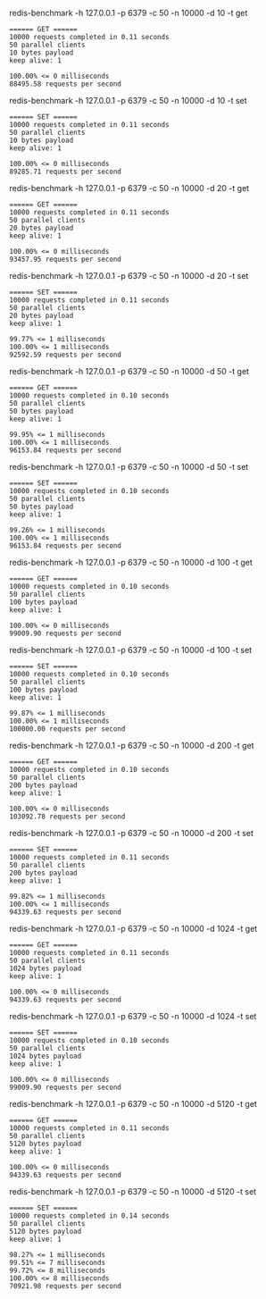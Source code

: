 redis-benchmark -h 127.0.0.1 -p 6379 -c 50 -n 10000 -d 10 -t get
```
====== GET ======
10000 requests completed in 0.11 seconds
50 parallel clients
10 bytes payload
keep alive: 1

100.00% <= 0 milliseconds
88495.58 requests per second
```

redis-benchmark -h 127.0.0.1 -p 6379 -c 50 -n 10000 -d 10 -t set
```
====== SET ======
10000 requests completed in 0.11 seconds
50 parallel clients
10 bytes payload
keep alive: 1

100.00% <= 0 milliseconds
89285.71 requests per second
```

redis-benchmark -h 127.0.0.1 -p 6379 -c 50 -n 10000 -d 20 -t get
```
====== GET ======
10000 requests completed in 0.11 seconds
50 parallel clients
20 bytes payload
keep alive: 1

100.00% <= 0 milliseconds
93457.95 requests per second
```


redis-benchmark -h 127.0.0.1 -p 6379 -c 50 -n 10000 -d 20 -t set
```
====== SET ======
10000 requests completed in 0.11 seconds
50 parallel clients
20 bytes payload
keep alive: 1

99.77% <= 1 milliseconds
100.00% <= 1 milliseconds
92592.59 requests per second
```


redis-benchmark -h 127.0.0.1 -p 6379 -c 50 -n 10000 -d 50 -t get
```
====== GET ======
10000 requests completed in 0.10 seconds
50 parallel clients
50 bytes payload
keep alive: 1

99.95% <= 1 milliseconds
100.00% <= 1 milliseconds
96153.84 requests per second
```

redis-benchmark -h 127.0.0.1 -p 6379 -c 50 -n 10000 -d 50 -t set
```
====== SET ======
10000 requests completed in 0.10 seconds
50 parallel clients
50 bytes payload
keep alive: 1

99.26% <= 1 milliseconds
100.00% <= 1 milliseconds
96153.84 requests per second
```

redis-benchmark -h 127.0.0.1 -p 6379 -c 50 -n 10000 -d 100 -t get
```
====== GET ======
10000 requests completed in 0.10 seconds
50 parallel clients
100 bytes payload
keep alive: 1

100.00% <= 0 milliseconds
99009.90 requests per second
```


redis-benchmark -h 127.0.0.1 -p 6379 -c 50 -n 10000 -d 100 -t set
```
====== SET ======
10000 requests completed in 0.10 seconds
50 parallel clients
100 bytes payload
keep alive: 1

99.87% <= 1 milliseconds
100.00% <= 1 milliseconds
100000.00 requests per second
```

redis-benchmark -h 127.0.0.1 -p 6379 -c 50 -n 10000 -d 200 -t get
```
====== GET ======
10000 requests completed in 0.10 seconds
50 parallel clients
200 bytes payload
keep alive: 1

100.00% <= 0 milliseconds
103092.78 requests per second
```

redis-benchmark -h 127.0.0.1 -p 6379 -c 50 -n 10000 -d 200 -t set
```
====== SET ======
10000 requests completed in 0.11 seconds
50 parallel clients
200 bytes payload
keep alive: 1

99.82% <= 1 milliseconds
100.00% <= 1 milliseconds
94339.63 requests per second
```

redis-benchmark -h 127.0.0.1 -p 6379 -c 50 -n 10000 -d 1024 -t get
```
====== GET ======
10000 requests completed in 0.11 seconds
50 parallel clients
1024 bytes payload
keep alive: 1

100.00% <= 0 milliseconds
94339.63 requests per second
```

redis-benchmark -h 127.0.0.1 -p 6379 -c 50 -n 10000 -d 1024 -t set
```
====== SET ======
10000 requests completed in 0.10 seconds
50 parallel clients
1024 bytes payload
keep alive: 1

100.00% <= 0 milliseconds
99009.90 requests per second
```

redis-benchmark -h 127.0.0.1 -p 6379 -c 50 -n 10000 -d 5120 -t get
```
====== GET ======
10000 requests completed in 0.11 seconds
50 parallel clients
5120 bytes payload
keep alive: 1

100.00% <= 0 milliseconds
94339.63 requests per second
```

redis-benchmark -h 127.0.0.1 -p 6379 -c 50 -n 10000 -d 5120 -t set
```
====== SET ======
10000 requests completed in 0.14 seconds
50 parallel clients
5120 bytes payload
keep alive: 1

98.27% <= 1 milliseconds
99.51% <= 7 milliseconds
99.72% <= 8 milliseconds
100.00% <= 8 milliseconds
70921.98 requests per second
```